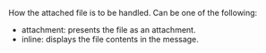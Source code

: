 How the attached file is to be handled. Can be one of the following:

- attachment: presents the file as an attachment.
- inline: displays the file contents in the message.
